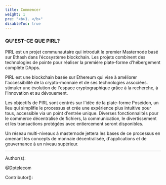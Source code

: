 ```yaml
---
title: Commencer
weight: 1
pre: "<b>1. </b>"
disableToc: true
---
```


### QU'EST-CE QUE PIRL?

PIRL est un projet communautaire qui introduit le premier Masternode basé sur Ethash dans l’écosystème blockchain. Les projets combinent des technologies de pointe pour réaliser la première plate-forme d'hébergement complète DApps.

PIRL est une blockchain basée sur Ethereum qui vise à améliorer l'accessibilité de la crypto-monnaie et de ses technologies associées. stimuler une évolution de l'espace cryptographique grâce à la recherche, à l'innovation et au dévouement.

Les objectifs de PIRL sont centrés sur l'idée de la plate-forme Poséidon, un lieu qui simplifie le processus et crée une expérience plus intuitive pour tous, accessible via un point d'entrée unique. Diverses fonctionnalités pour le commerce décentralisé de fichiers, la communication, le divertissement et les transactions protégées avec entiercement seront disponibles.

Un réseau multi-niveaux à masternode jettera les bases de ce processus en amenant les concepts de monnaie décentralisée, d'applications et de gouvernance à un niveau supérieur.

---
Author(s):

@Dptelecom

Contributor():
